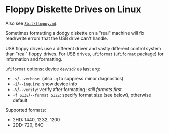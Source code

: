 Floppy Diskette Drives on Linux
===============================

Also see [`8bit/floppy.md`](../8bit/floppy.md).

Sometimes formatting a dodgy diskette on a "real" machine will fix
read/write errors that the USB drive can't handle.

USB floppy drives use a different driver and vastly different control
system than "real" floppy drives. For USB drives, `ufiformat` (`ufiformat`
package) for information and formatting.

`ufiformat` options; device `dev/sd?` as last arg:
- `-v`/`--verbose`: (also `-q` to suppress minor diagnostics)
- `-i`/`--inquire`: show device info
- `-V`/`--verify`: verify after formatting; _still formats first._
- `-f SIZE`/`--format SIZE`: specify format size (see below), otherwise default

Supported formats:
- 2HD: 1440, 1232, 1200
- 2DD: 720, 640
